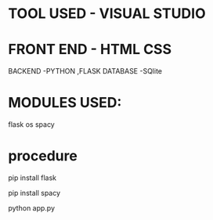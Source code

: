 # TOOL USED - VISUAL STUDIO 

# FRONT END - HTML CSS

BACKEND -PYTHON ,FLASK
DATABASE -SQlite

# MODULES USED:
flask
os
spacy

# procedure

pip install flask

pip install spacy

python app.py
